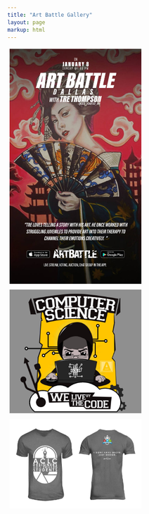 ```yaml
---
title: "Art Battle Gallery"
layout: page
markup: html
---
```


<div class="gallery">
  <a href="/gallery/image1.jpg" data-lightbox="artbattle" data-title="Jerome Joyce – Aug 25">
    <img src="/gallery/image1.jpg" width="300" style="margin:5px;">
  </a>
  <a href="/gallery/image2.jpg" data-lightbox="artbattle" data-title="Steevane – July 30">
    <img src="/gallery/image2.jpg" width="300" style="margin:5px;">
  </a>
  <a href="/gallery/image3.jpg" data-lightbox="artbattle" data-title="Daniel Lanois">
    <img src="/gallery/image3.jpg" width="300" style="margin:5px;">
  </a>
</div>

  <!-- Add more images as needed -->
</div>

